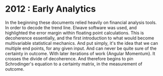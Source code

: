 # 2012 : Early Analytics
In the beginning these documents relied heavily on financial analysis tools. In order to decode the trend line. Elwave software was used, and highlighted the  error margin within floating point calculations. This is decoherence essentially, and the first introduction to what would become multivariable statistical mechanics. And put simply, it's the idea that we can multiple end points, for any given input. And can never be quite sure of the certainty in outcome. With later iterations of work {Angular Momentum}. It crosses the divide of decoherence. And therefore begins to pin Schrodinger's equation to a certainty matrix, in the measurement of outcome.
